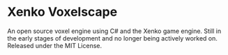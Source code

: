 Xenko Voxelscape
==============
An open source voxel engine using C# and the Xenko game engine.
Still in the early stages of development and no longer being actively worked on.
Released under the MIT License.